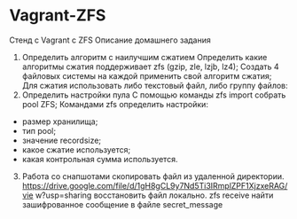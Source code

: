 # Vagrant-ZFS
Стенд с Vagrant c ZFS
Описание домашнего задания
1) Определить алгоритм с наилучшим сжатием
Определить какие алгоритмы сжатия поддерживает zfs (gzip, zle, lzjb,
lz4);
Создать 4 файловых системы на каждой применить свой алгоритм
сжатия;
Для сжатия использовать либо текстовый файл, либо группу файлов:
2) Определить настройки пула
С помощью команды zfs import собрать pool ZFS;
Командами zfs определить настройки:
- размер хранилища;
- тип pool;
- значение recordsize;
- какое сжатие используется;
- какая контрольная сумма используется.
3) Работа со снапшотами
скопировать файл из удаленной директории.
https://drive.google.com/file/d/1gH8gCL9y7Nd5Ti3IRmplZPF1XjzxeRAG/vie
w?usp=sharing
восстановить файл локально. zfs receive
найти зашифрованное сообщение в файле secret_message
